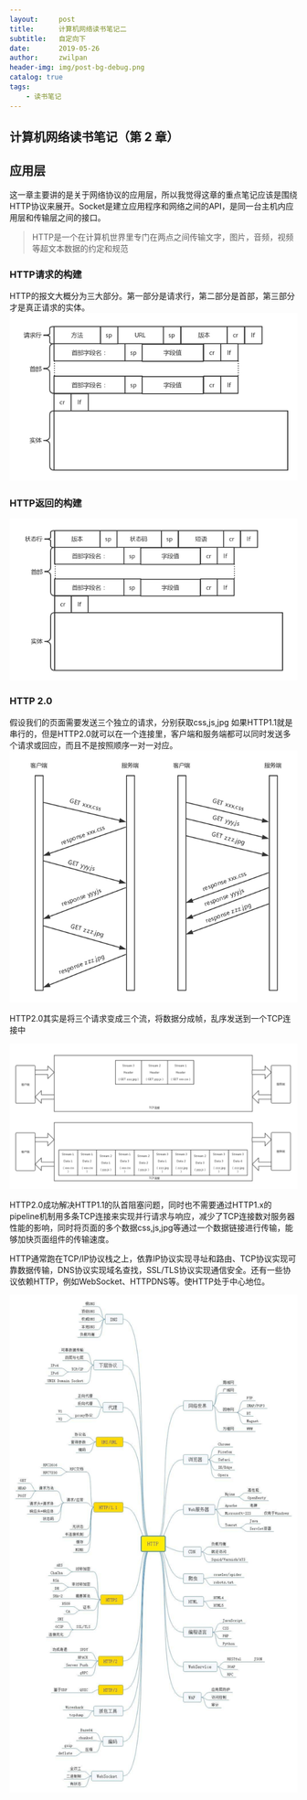 ```yaml
---
layout:     post
title:      计算机网络读书笔记二
subtitle:   自定向下
date:       2019-05-26
author:     zwilpan
header-img: img/post-bg-debug.png
catalog: true
tags:
    - 读书笔记
---
```


## 计算机网络读书笔记（第 2 章）

## 应用层

这一章主要讲的是关于网络协议的应用层，所以我觉得这章的重点笔记应该是围绕HTTP协议来展开。Socket是建立应用程序和网络之间的API，是同一台主机内应用层和传输层之间的接口。  

>HTTP是一个在计算机世界里专门在两点之间传输文字，图片，音频，视频等超文本数据的约定和规范  

### HTTP请求的构建
HTTP的报文大概分为三大部分。第一部分是请求行，第二部分是首部，第三部分才是真正请求的实体。  
![avatar](/img/http01.jpg)

### HTTP返回的构建
![avatar](/img/http02.jpg)

### HTTP 2.0
假设我们的页面需要发送三个独立的请求，分别获取css,js,jpg
如果HTTP1.1就是串行的，但是HTTP2.0就可以在一个连接里，客户端和服务端都可以同时发送多个请求或回应，而且不是按照顺序一对一对应。
![avatar](/img/http03.jpg)

HTTP2.0其实是将三个请求变成三个流，将数据分成帧，乱序发送到一个TCP连接中

![avatar](/img/http04.jpg)

HTTP2.0成功解决HTTP1.1的队首阻塞问题，同时也不需要通过HTTP1.x的pipeline机制用多条TCP连接来实现并行请求与响应，减少了TCP连接数对服务器性能的影响，同时将页面的多个数据css,js,jpg等通过一个数据链接进行传输，能够加快页面组件的传输速度。


HTTP通常跑在TCP/IP协议栈之上，依靠IP协议实现寻址和路由、TCP协议实现可靠数据传输，DNS协议实现域名查找，SSL/TLS协议实现通信安全。还有一些协议依赖HTTP，例如WebSocket、HTTPDNS等。使HTTP处于中心地位。

![avatar](/img/Http.png)






